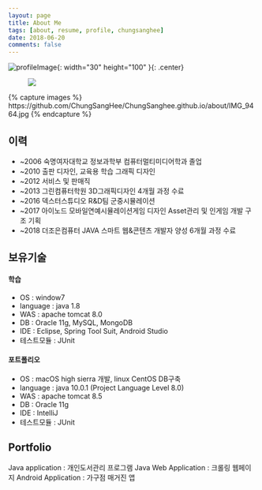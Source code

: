 ```yaml
---
layout: page
title: About Me
tags: [about, resume, profile, chungsanghee]
date: 2018-06-20
comments: false
---
```

![profileImage](https://github.com/ChungSangHee/ChungSanghee.github.io/tree/master/about/IMG_9464.jpg "profile"){: width="30" height="100" }{: .center}
<figure>
	<img src="https://github.com/ChungSangHee/ChungSanghee.github.io/about/IMG_9464.jpg">
</figure>
{% capture images %}
	https://github.com/ChungSangHee/ChungSanghee.github.io/about/IMG_9464.jpg
{% endcapture %}

## 이력
* ~2006 숙명여자대학교 정보과학부 컴퓨터멀티미디어학과 졸업
* ~2010 출판 디자인, 교육용 학습 그래픽 디자인
* ~2012 서비스 및 판매직
* ~2013 그린컴퓨터학원 3D그래픽디자인 4개월 과정 수료
* ~2016 덱스터스튜디오 R&D팀 군중시뮬레이션
* ~2017 아이노드 모바일연예시뮬레이션게임 디자인 Asset관리 및 인게임 개발 구조 기획
* ~2018 더조은컴퓨터 JAVA 스마트 웹&콘텐츠 개발자 양성 6개월 과정 수료

## 보유기술

#### 학습
* OS : window7
* language : java 1.8
* WAS : apache tomcat 8.0
* DB : Oracle 11g, MySQL, MongoDB
* IDE : Eclipse, Spring Tool Suit, Android Studio
* 테스트모듈 : JUnit 

#### 포트폴리오
* OS : macOS high sierra 개발, linux CentOS DB구축
* language : java 10.0.1 (Project Language Level 8.0)
* WAS : apache tomcat 8.5
* DB : Oracle 11g
* IDE : IntelliJ
* 테스트모듈 : JUnit

## Portfolio
Java application : 개인도서관리 프로그램
Java Web Application : 크롤링 웹페이지
Android Application : 가구점 매거진 앱
